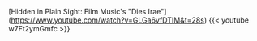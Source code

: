 [Hidden in Plain Sight: Film Music's "Dies Irae"] (https://www.youtube.com/watch?v=GLGa6vfDTIM&t=28s)
{{< youtube w7Ft2ymGmfc >}}
